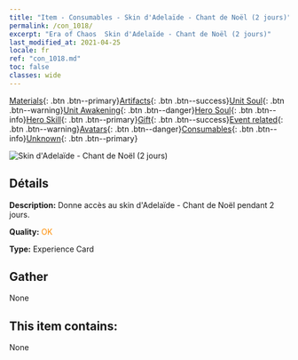 ```yaml
---
title: "Item - Consumables - Skin d'Adelaïde - Chant de Noël (2 jours)"
permalink: /con_1018/
excerpt: "Era of Chaos  Skin d'Adelaïde - Chant de Noël (2 jours)"
last_modified_at: 2021-04-25
locale: fr
ref: "con_1018.md"
toc: false
classes: wide
---
```

 [Materials](/ItemsFR/){: .btn .btn--primary}[Artifacts](/ItemsFR/Artifacts/){: .btn .btn--success}[Unit Soul](/ItemsFR/UnitSoul/){: .btn .btn--warning}[Unit Awakening](/ItemsFR/UnitAwakening/){: .btn .btn--danger}[Hero Soul](/ItemsFR/HeroSoul/){: .btn .btn--info}[Hero Skill](/ItemsFR/HeroSkill/){: .btn .btn--primary}[Gift](/ItemsFR/Gift/){: .btn .btn--success}[Event related](/ItemsFR/Events/){: .btn .btn--warning}[Avatars](/ItemsFR/Avatars/){: .btn .btn--danger}[Consumables](/ItemsFR/Consumables/){: .btn .btn--info}[Unknown](/ItemsFR/Unknown/){: .btn .btn--primary}

 ![Skin d'Adelaïde - Chant de Noël (2 jours)](/images/h/h_Adelaide6.jpg)

## Détails
 **Description:** Donne accès au skin d'Adelaïde - Chant de Noël pendant 2 jours.

 **Quality:** <span style="color: #FF8C00">OK</span>

 **Type:** Experience Card

## Gather

  None

## This item contains:

  None

